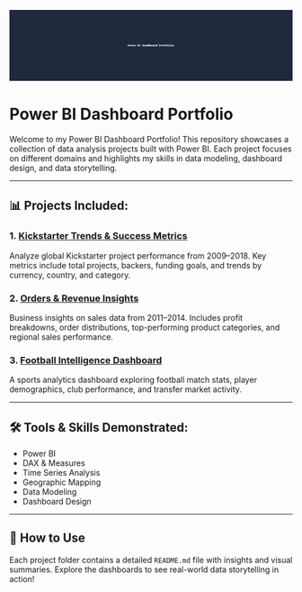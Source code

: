 ![Portfolio Banner](./banner.png)

# Power BI Dashboard Portfolio

Welcome to my Power BI Dashboard Portfolio! This repository showcases a collection of data analysis projects built with Power BI. Each project focuses on different domains and highlights my skills in data modeling, dashboard design, and data storytelling.

---

## 📊 Projects Included:

### 1. [Kickstarter Trends & Success Metrics](./Kickstarter_Trends_Dashboard)
Analyze global Kickstarter project performance from 2009–2018. Key metrics include total projects, backers, funding goals, and trends by currency, country, and category.

### 2. [Orders & Revenue Insights](./Orders_Revenue_Insights)
Business insights on sales data from 2011–2014. Includes profit breakdowns, order distributions, top-performing product categories, and regional sales performance.

### 3. [Football Intelligence Dashboard](./Football_Intelligence_Dashboard)
A sports analytics dashboard exploring football match stats, player demographics, club performance, and transfer market activity.

---

## 🛠️ Tools & Skills Demonstrated:
- Power BI
- DAX & Measures
- Time Series Analysis
- Geographic Mapping
- Data Modeling
- Dashboard Design

---

## 🚀 How to Use
Each project folder contains a detailed `README.md` file with insights and visual summaries. Explore the dashboards to see real-world data storytelling in action!

